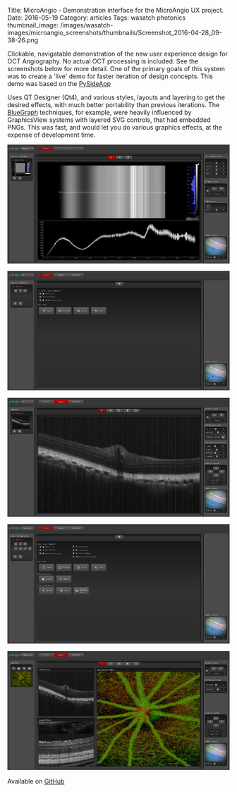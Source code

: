 Title: MicroAngio - Demonstration interface for the MicroAngio UX project.
Date:  2016-05-19
Category: articles
Tags: wasatch photonics
thumbnail_image: /images/wasatch-images/microangio_screenshots/thumbnails/Screenshot_2016-04-28_09-38-26.png




Clickable, navigatable demonstration of the new user experience design
for OCT Angiography. No actual OCT processing is included. See the
screenshots below for more detail. One of the primary goals of this
system was to create a 'live' demo for faster iteration of design
concepts. This demo was based on the [PySideApp](https://github.com/WasatchPhotonics/PySideApp)

Uses QT Designer (Qt4), and various styles, layouts and layering to get
the desired effects, with much better portability than previous
iterations. The
[BlueGraph](http://github.com/WasatchPhotonics/BlueGraph) techniques,
for example, were heavily influenced by GraphicsView systems with
layered SVG controls, that had embedded PNGs. This was fast, and
would let you do various graphics effects, at the expense of
development time.



[![RAW Capture](/images/wasatch-images/microangio_screenshots/thumbnails/Screenshot_2016-04-28_09-37-53.png)](/images/wasatch-images/microangio_screenshots/Screenshot_2016-04-28_09-37-53.png)

[![RAW Setup](/images/wasatch-images/microangio_screenshots/thumbnails/Screenshot_2016-04-28_09-38-11.png)](/images/wasatch-images/microangio_screenshots/Screenshot_2016-04-28_09-38-11.png)

[![OCT Capture](/images/wasatch-images/microangio_screenshots/thumbnails/Screenshot_2016-04-28_09-38-16.png)](/images/wasatch-images/microangio_screenshots/Screenshot_2016-04-28_09-38-16.png)

[![Angio Setup](/images/wasatch-images/microangio_screenshots/thumbnails/Screenshot_2016-04-28_09-38-22.png)](/images/wasatch-images/microangio_screenshots/Screenshot_2016-04-28_09-38-22.png)

[![Angio Capture](/images/wasatch-images/microangio_screenshots/thumbnails/Screenshot_2016-04-28_09-38-26.png)](/images/wasatch-images/microangio_screenshots/Screenshot_2016-04-28_09-38-26.png)

Available on [GitHub](https://github.com/WasatchPhotonics/MicroAngio)

